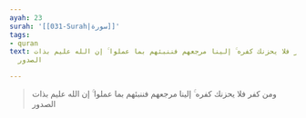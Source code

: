 ```yaml
---
ayah: 23
surah: '[[031-Surah|سورة]]'
tags:
- quran
text: ومن كفر فلا يحزنك كفره ۚ إلينا مرجعهم فننبئهم بما عملوا ۚ إن الله عليم بذات
  الصدور

---
```

> ومن كفر فلا يحزنك كفره ۚ إلينا مرجعهم فننبئهم بما عملوا ۚ إن الله عليم بذات الصدور
